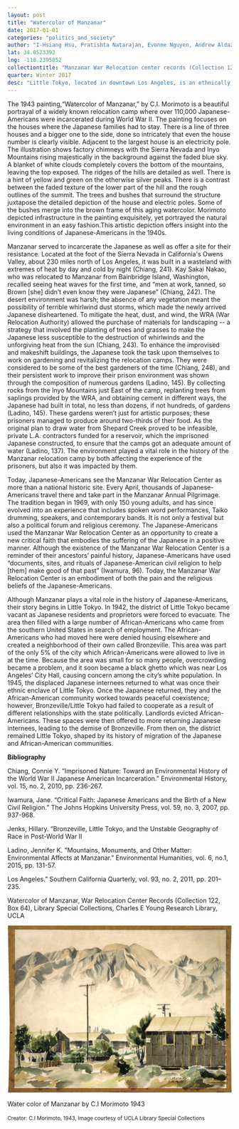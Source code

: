 ```yaml
---
layout: post
title: "Watercolor of Manzanar"
date: 2017-01-01
categories: "politics_and_society"
author: "I-Hsiang Hsu, Pratishta Natarajan, Evonne Nguyen, Andrew Aldaz"
lat: 34.0523392
lng: -118.2395052
collectiontitle: "Manzanar War Relocation center records (Collection 122, Box 64), UCLA Library Special Collections"
quarter: Winter 2017
desc: "Little Tokyo, located in downtown Los Angeles, is an ethnically Japanese-American district. The demographics of Little Tokyo were formed by American politics especially during World War II. Its population, almost exclusively of Japanese descent, had been relocated to the Manzanar War Relocation Center. While this War Relocation Center was not in Little Tokyo, it significantly affected its population. After the war, this area had become repopulated and filled once again with a large Japanese- American population. Little Tokyo is the heart of the largest Japanese- American population in North America, making it especially significant."
---
```

The 1943 painting,“Watercolor of Manzanar,” by C.I. Morimoto is a beautiful portrayal of a widely known relocation camp where over 110,000 Japanese-Americans were incarcerated during World War II. The painting focuses on the houses where the Japanese families had to stay. There is a line of three houses and a bigger one to the side, done so intricately  that even the house number is clearly visible. Adjacent to the largest house is an electricity pole. The illustration shows factory chimneys with the Sierra Nevada and Inyo Mountains rising majestically in the background against the faded blue sky. A blanket of white clouds completely covers the bottom of the mountains, leaving the top exposed. The ridges of the hills are detailed as well. There is a hint of yellow and green on the otherwise silver peaks. There is a contrast between the faded texture of the lower part of the hill and the rough outlines of the summit. The trees and bushes that surround the structure juxtapose the detailed depiction of the house and electric poles. Some of the bushes merge into the brown frame of this aging watercolor. Morimoto depicted infrastructure in the painting exquisitely, yet portrayed the natural environment in an easy fashion.This artistic depiction offers insight into the living conditions of Japanese-Americans in the 1940s.

Manzanar served to incarcerate the Japanese as well as offer a site for their resistance. Located at the foot of the Sierra Nevada in California's Owens Valley, about 230 miles north of Los Angeles, it was built in a wasteland with extremes of heat by day and cold by night (Chiang, 241). Kay Sakai Nakao, who was relocated to Manzanar from Bainbridge Island, Washington, recalled seeing heat waves for the first time, and “men at work, tanned, so Brown [she] didn’t even know they were Japanese” (Chiang, 242). The desert environment was harsh; the absence of any vegetation meant the possibility of terrible whirlwind dust storms, which made the newly arrived Japanese disheartened. To mitigate the heat, dust, and wind, the WRA (War Relocation Authority) allowed the purchase of materials for landscaping -- a strategy that involved the planting of trees and grasses to make the Japanese less susceptible to the destruction of whirlwinds and the unforgiving heat from the sun (Chiang, 243). To enhance the improvised and makeshift buildings, the Japanese took the task upon themselves to work on gardening and revitalizing the relocation camps. They were considered to be some of the best gardeners of the time (Chiang, 248), and their persistent work to improve their prison environment was shown through the composition of numerous gardens (Ladino, 145). By collecting rocks from the Inyo Mountains just East of the camp, replanting trees from saplings provided by the WRA, and obtaining cement in different ways, the Japanese had built in total, no less than dozens, if not hundreds, of gardens (Ladino, 145). These gardens weren’t just for artistic purposes; these prisoners managed to produce around two-thirds of their food. As the original plan to draw water from Shepard Creek proved to be infeasible, private L.A. contractors funded for a reservoir, which the imprisoned Japanese constructed, to ensure that the camps got an adequate amount of water (Ladino, 137). The environment played a vital role in the history of the Manzanar relocation camp by both affecting the experience of the prisoners, but also it was impacted by them.

Today, Japanese-Americans see the Manzanar War Relocation Center as more than a national historic site. Every April, thousands of Japanese-Americans travel there and take part in the Manzanar Annual Pilgrimage. The tradition began in 1969, with only 150 young adults, and has since evolved into an experience that includes spoken word performances, Taiko drumming, speakers, and contemporary bands. It is not only a festival but also a  political forum and religious ceremony. The Japanese-Americans used the Manzanar War Relocation Center as an opportunity to create a new critical faith that embodies the suffering of the Japanese in a positive manner. Although the existence of the Manzanar War Relocation Center is a reminder of their ancestors’ painful history, Japanese-Americans have used  “documents, sites, and rituals of Japanese-American civil religion to help [them] make good of that past” (Iwamura, 96). Today, the Manzanar War Relocation Center is an embodiment of both the pain and the religious beliefs of the Japanese-Americans.

Although Manzanar plays a vital role in the history of Japanese-Americans, their story begins in Little Tokyo. In 1942, the district of Little Tokyo became vacant as Japanese residents and proprietors were forced to evacuate. The area then filled with a large number of African-Americans who came from the southern United States in search of employment. The African-Americans who had moved here were denied housing elsewhere and created a neighborhood of their own called Bronzeville. This area was part of the only 5% of the city which African-Americans were allowed to live in at the time. Because the area was small for so many people, overcrowding became a problem, and it soon became a black ghetto which was near Los Angeles’ City Hall, causing concern among the city’s white population. In 1945, the displaced Japanese internees returned to what was once their ethnic enclave of Little Tokyo. Once the Japanese returned, they and the African-American community worked towards peaceful coexistence; however, Bronzeville/Little Tokyo had failed to cooperate as a result of different relationships with the state politically. Landlords evicted African-Americans. These spaces were then offered to more returning Japanese internees, leading to the demise of Bronzeville. From then on, the district remained Little Tokyo, shaped by its history of migration of the Japanese and African-American communities.


**Bibliography**

Chiang, Connie Y. “Imprisoned Nature: Toward an Environmental History of the World War II Japanese American Incarceration.” Environmental History, vol. 15, no. 2, 2010, pp. 236-267.

Iwamura, Jane. “Critical Faith: Japanese Americans and the Birth of a New Civil Religion.” The Johns Hopkins University Press, vol. 59, no. 3, 2007, pp. 937-968.

Jenks, Hillary. “Bronzeville, Little Tokyo, and the Unstable Geography of Race in Post-World War II

Ladino, Jennifer K. &quot;Mountains, Monuments, and Other Matter: Environmental Affects at Manzanar.&quot; Environmental Humanities, vol. 6, no.1, 2015, pp. 131-57.

Los Angeles.” Southern California Quarterly, vol. 93, no. 2, 2011, pp. 201–235.

Watercolor of Manzanar, War Relocation Center Records (Collection 122, Box 64), Library Special Collections, Charles E Young Research Library, UCLA


<img src='../images/manzanarwatercolor.jpg' alt='Water color painting of barrios in the Manzanar camp with mountains in the background.'>
<figcaption><p>Water color of Manzanar by C.I Morimoto 1943</p><p><small>Creator: C.I Morimoto, 1943, Image courtesy of UCLA Library Special Collections</small></p>

